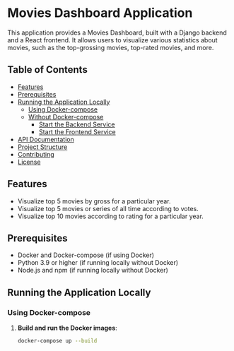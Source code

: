 # Movies Dashboard Application

This application provides a Movies Dashboard, built with a Django backend and a React frontend. It allows users to visualize various statistics about movies, such as the top-grossing movies, top-rated movies, and more.

## Table of Contents

- [Features](#features)
- [Prerequisites](#prerequisites)
- [Running the Application Locally](#running-the-application-locally)
  - [Using Docker-compose](#using-docker-compose)
  - [Without Docker-compose](#without-docker-compose)
    - [Start the Backend Service](#start-the-backend-service)
    - [Start the Frontend Service](#start-the-frontend-service)
- [API Documentation](#api-documentation)
- [Project Structure](#project-structure)
- [Contributing](#contributing)
- [License](#license)

## Features

- Visualize top 5 movies by gross for a particular year.
- Visualize top 5 movies or series of all time according to votes.
- Visualize top 10 movies according to rating for a particular year.

## Prerequisites

- Docker and Docker-compose (if using Docker)
- Python 3.9 or higher (if running locally without Docker)
- Node.js and npm (if running locally without Docker)

## Running the Application Locally

### Using Docker-compose

1. **Build and run the Docker images**:
   ```sh
   docker-compose up --build
